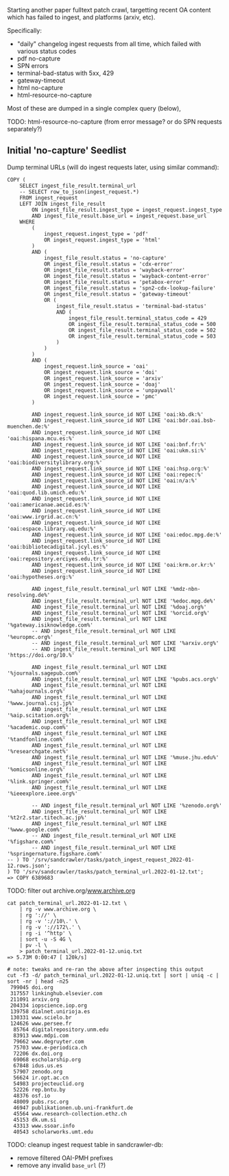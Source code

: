 
Starting another paper fulltext patch crawl, targetting recent OA content which
has failed to ingest, and platforms (arxiv, etc).

Specifically:

- "daily" changelog ingest requests from all time, which failed with various status codes
- pdf no-capture
- SPN errors
- terminal-bad-status with 5xx, 429
- gateway-timeout
- html no-capture
- html-resource-no-capture

Most of these are dumped in a single complex query (below), 

TODO: html-resource-no-capture (from error message? or do SPN requests separately?)


## Initial 'no-capture' Seedlist

Dump terminal URLs (will do ingest requests later, using similar command):

    COPY (  
        SELECT ingest_file_result.terminal_url
        -- SELECT row_to_json(ingest_request.*)
        FROM ingest_request
        LEFT JOIN ingest_file_result
            ON ingest_file_result.ingest_type = ingest_request.ingest_type
            AND ingest_file_result.base_url = ingest_request.base_url
        WHERE
            (
                ingest_request.ingest_type = 'pdf'
                OR ingest_request.ingest_type = 'html'
            )
            AND (
                ingest_file_result.status = 'no-capture'
                OR ingest_file_result.status = 'cdx-error'
                OR ingest_file_result.status = 'wayback-error'
                OR ingest_file_result.status = 'wayback-content-error'
                OR ingest_file_result.status = 'petabox-error'
                OR ingest_file_result.status = 'spn2-cdx-lookup-failure'
                OR ingest_file_result.status = 'gateway-timeout'
                OR (
                    ingest_file_result.status = 'terminal-bad-status'
                    AND (
                        ingest_file_result.terminal_status_code = 429
                        OR ingest_file_result.terminal_status_code = 500
                        OR ingest_file_result.terminal_status_code = 502
                        OR ingest_file_result.terminal_status_code = 503
                    )
                )
            )
            AND (
                ingest_request.link_source = 'oai'
                OR ingest_request.link_source = 'doi'
                OR ingest_request.link_source = 'arxiv'
                OR ingest_request.link_source = 'doaj'
                OR ingest_request.link_source = 'unpaywall'
                OR ingest_request.link_source = 'pmc'
            )

            AND ingest_request.link_source_id NOT LIKE 'oai:kb.dk:%'
            AND ingest_request.link_source_id NOT LIKE 'oai:bdr.oai.bsb-muenchen.de:%'
            AND ingest_request.link_source_id NOT LIKE 'oai:hispana.mcu.es:%'
            AND ingest_request.link_source_id NOT LIKE 'oai:bnf.fr:%'
            AND ingest_request.link_source_id NOT LIKE 'oai:ukm.si:%'
            AND ingest_request.link_source_id NOT LIKE 'oai:biodiversitylibrary.org:%'
            AND ingest_request.link_source_id NOT LIKE 'oai:hsp.org:%'
            AND ingest_request.link_source_id NOT LIKE 'oai:repec:%'
            AND ingest_request.link_source_id NOT LIKE 'oai:n/a:%'
            AND ingest_request.link_source_id NOT LIKE 'oai:quod.lib.umich.edu:%'
            AND ingest_request.link_source_id NOT LIKE 'oai:americanae.aecid.es:%'
            AND ingest_request.link_source_id NOT LIKE 'oai:www.irgrid.ac.cn:%'
            AND ingest_request.link_source_id NOT LIKE 'oai:espace.library.uq.edu:%'
            AND ingest_request.link_source_id NOT LIKE 'oai:edoc.mpg.de:%'
            AND ingest_request.link_source_id NOT LIKE 'oai:bibliotecadigital.jcyl.es:%'
            AND ingest_request.link_source_id NOT LIKE 'oai:repository.erciyes.edu.tr:%'
            AND ingest_request.link_source_id NOT LIKE 'oai:krm.or.kr:%'
            AND ingest_request.link_source_id NOT LIKE 'oai:hypotheses.org:%'

            AND ingest_file_result.terminal_url NOT LIKE '%mdz-nbn-resolving.de%'
            AND ingest_file_result.terminal_url NOT LIKE '%edoc.mpg.de%'
            AND ingest_file_result.terminal_url NOT LIKE '%doaj.org%'
            AND ingest_file_result.terminal_url NOT LIKE '%orcid.org%'
            AND ingest_file_result.terminal_url NOT LIKE '%gateway.isiknowledge.com%'
            -- AND ingest_file_result.terminal_url NOT LIKE '%europmc.org%'
            -- AND ingest_file_result.terminal_url NOT LIKE '%arxiv.org%'
            -- AND ingest_file_result.terminal_url NOT LIKE 'https://doi.org/10.%'

            AND ingest_file_result.terminal_url NOT LIKE '%journals.sagepub.com%'
            AND ingest_file_result.terminal_url NOT LIKE '%pubs.acs.org%'
            AND ingest_file_result.terminal_url NOT LIKE '%ahajournals.org%'
            AND ingest_file_result.terminal_url NOT LIKE '%www.journal.csj.jp%'
            AND ingest_file_result.terminal_url NOT LIKE '%aip.scitation.org%'
            AND ingest_file_result.terminal_url NOT LIKE '%academic.oup.com%'
            AND ingest_file_result.terminal_url NOT LIKE '%tandfonline.com%'
            AND ingest_file_result.terminal_url NOT LIKE '%researchgate.net%'
            AND ingest_file_result.terminal_url NOT LIKE '%muse.jhu.edu%'
            AND ingest_file_result.terminal_url NOT LIKE '%omicsonline.org%'
            AND ingest_file_result.terminal_url NOT LIKE '%link.springer.com%'
            AND ingest_file_result.terminal_url NOT LIKE '%ieeexplore.ieee.org%'

            -- AND ingest_file_result.terminal_url NOT LIKE '%zenodo.org%'
            AND ingest_file_result.terminal_url NOT LIKE '%t2r2.star.titech.ac.jp%'
            AND ingest_file_result.terminal_url NOT LIKE '%www.google.com%'
            -- AND ingest_file_result.terminal_url NOT LIKE '%figshare.com%'
            -- AND ingest_file_result.terminal_url NOT LIKE '%springernature.figshare.com%'
    -- ) TO '/srv/sandcrawler/tasks/patch_ingest_request_2022-01-12.rows.json';
    ) TO '/srv/sandcrawler/tasks/patch_terminal_url.2022-01-12.txt';
    => COPY 6389683

TODO: filter out archive.org/www.archive.org

    cat patch_terminal_url.2022-01-12.txt \
        | rg -v www.archive.org \
        | rg '://' \
        | rg -v '://10\.' \
        | rg -v '://172\.' \
        | rg -i '^http' \
        | sort -u -S 4G \
        | pv -l \
        > patch_terminal_url.2022-01-12.uniq.txt
    => 5.73M 0:00:47 [ 120k/s]

    # note: tweaks and re-ran the above after inspecting this output
    cut -f3 -d/ patch_terminal_url.2022-01-12.uniq.txt | sort | uniq -c | sort -nr | head -n25
     799045 doi.org
     317557 linkinghub.elsevier.com
     211091 arxiv.org
     204334 iopscience.iop.org
     139758 dialnet.unirioja.es
     130331 www.scielo.br
     124626 www.persee.fr
      85764 digitalrepository.unm.edu
      83913 www.mdpi.com
      79662 www.degruyter.com
      75703 www.e-periodica.ch
      72206 dx.doi.org
      69068 escholarship.org
      67848 idus.us.es
      57907 zenodo.org
      56624 ir.opt.ac.cn
      54983 projecteuclid.org
      52226 rep.bntu.by
      48376 osf.io
      48009 pubs.rsc.org
      46947 publikationen.ub.uni-frankfurt.de
      45564 www.research-collection.ethz.ch
      45153 dk.um.si
      43313 www.ssoar.info
      40543 scholarworks.umt.edu

TODO: cleanup ingest request table in sandcrawler-db:
- remove filtered OAI-PMH prefixes
- remove any invalid `base_url` (?)
